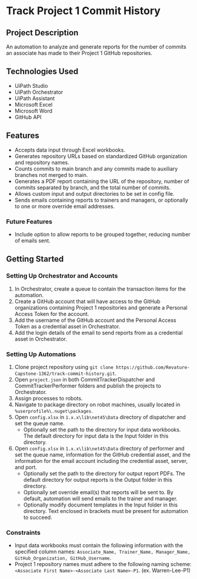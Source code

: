 # Track Project 1 Commit History

## Project Description
An automation to analyze and generate reports for the number of commits an associate has made to their Project 1 GitHub repositories.

## Technologies Used
- UiPath Studio
- UiPath Orchestrator
- UiPath Assistant
- Microsoft Excel
- Microsoft Word
- GitHub API

## Features
- Accepts data input through Excel workbooks.
- Generates repository URLs based on standardized GitHub organization and repository names.
- Counts commits to main branch and any commits made to auxiliary branches not merged to main.
- Generates a PDF report containing the URL of the repository, number of commits separated by branch, and the total number of commits.
- Allows custom input and output directories to be set in config file.
- Sends emails containing reports to trainers and managers, or optionally to one or more override email addresses.

### Future Features
- Include option to allow reports to be grouped together, reducing number of emails sent.

## Getting Started

### Setting Up Orchestrator and Accounts
1. In Orchestrator, create a queue to contain the transaction items for the automation.
2. Create a GitHub account that will have access to the GitHub organizations containing Project 1 repositories and generate a Personal Access Token for the account.
3. Add the username of the GitHub account and the Personal Access Token as a credential asset in Orchestrator.
4. Add the login details of the email to send reports from as a credential asset in Orchestrator.

### Setting Up Automations
1. Clone project repository using `git clone https://github.com/Revature-Capstone-1362/track-commit-history.git`.
2. Open `project.json` in both CommitTrackerDispatcher and CommitTrackerPerformer folders and publish the projects to Orchestrator.
3. Assign processes to robots.
4. Navigate to package directory on robot machines, usually located in `%userprofile%\.nuget\packages`.
5. Open `config.xlsx` in `1.x.x\lib\net45\Data` directory of dispatcher and set the queue name.
    - Optionally set the path to the directory for input data workbooks. The default directory for input data is the Input folder in this directory.
6. Open `config.xlsx` in `1.x.x\lib\net45\Data` directory of performer and set the queue name, information for the GitHub credential asset, and the information for the email account including the credential asset, server, and port.
    - Optionally set the path to the directory for output report PDFs. The default directory for output reports is the Output folder in this directory.
    - Optionally set override email(s) that reports will be sent to. By default, automation will send emails to the trainer and manager.
    - Optionally modify document templates in the Input folder in this directory. Text enclosed in brackets must be present for automation to succeed.

### Constraints
- Input data workbooks must contain the following information with the specified column names: `Associate_Name, Trainer_Name, Manager_Name, GitHub_Organization, GitHub_Username`.
- Project 1 repository names must adhere to the following naming scheme: `<Associate First Name>-<Associate Last Name>-P1`. (ex. Warren-Lee-P1)
